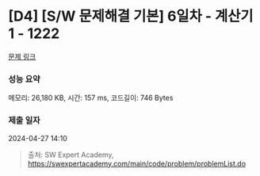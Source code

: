 # [D4] [S/W 문제해결 기본] 6일차 - 계산기1 - 1222 

[문제 링크](https://swexpertacademy.com/main/code/problem/problemDetail.do?contestProbId=AV14mbSaAEwCFAYD) 

### 성능 요약

메모리: 26,180 KB, 시간: 157 ms, 코드길이: 746 Bytes

### 제출 일자

2024-04-27 14:10



> 출처: SW Expert Academy, https://swexpertacademy.com/main/code/problem/problemList.do